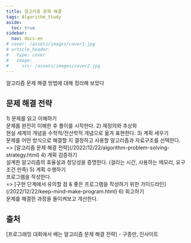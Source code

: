 ```yaml
---
title: 알고리즘 문제 해결
tags: Algorithm_Study
aside:
  toc: true
sidebar:
  nav: docs-en
# cover: /assets/images/cover1.jpg
# article_header:
#   type: cover
#   image:
#     src: /assets/images/cover2.jpg
---
```


알고리즘 문제 해결 방법에 대해 정리해 보았다

<!-- more -->
<h2 id="h1">문제 해결 전략</h2>
<span class="thirdheading">
1) 문제를 읽고 이해하기
</span>
<br>
문제를 완전히 이해한 후 풀이를 시작한다.

<span class="thirdheading">
2) 재정의와 추상화
</span>
<br>
현실 세계의 개념을 수학적/전산학적 개념으로 옮겨 표현한다.

<span class="thirdheading">
3) 계획 세우기
</span>
<br>
문제를 어떤 방식으로 해결할 지 결정하고 사용할 알고리즘과 자료구조를 선택한다.
<br>
=> [알고리즘 문제 해결 전략](/2022/12/22/algorithm-problem-solving-strategy.html)

<span class="thirdheading">
4) 계획 검증하기
</span>
<br>
설계한 알고리즘의 효율설과 정당성을 증명한다. (걸리는 시간, 사용하는 메모리, 요구 조건 만족)

<span class="thirdheading">
5) 계획 수행하기
</span>
<br>
프로그램을 작성한다.
<br>
=> [구현 단계에서 유의할 점 & 좋은 프로그램을 작성하기 위한 가이드라인](/2022/12/22/keep-mind-make-program.html)

<span class="thirdheading">
6) 회고하기
</span>
<br>
문제를 해결한 과정을 돌이켜보고 개선한다.

<h2 id="h2">출처</h2>
[프로그래밍 대회에서 배는 알고리즘 문제 해결 전략] - 구종만, 인사이트